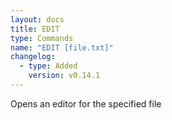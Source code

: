 ```yaml
---
layout: docs
title: EDIT
type: Commands
name: "EDIT [file.txt]"
changelog:
  - type: Added
    version: v0.14.1
---
```

Opens an editor for the specified file
